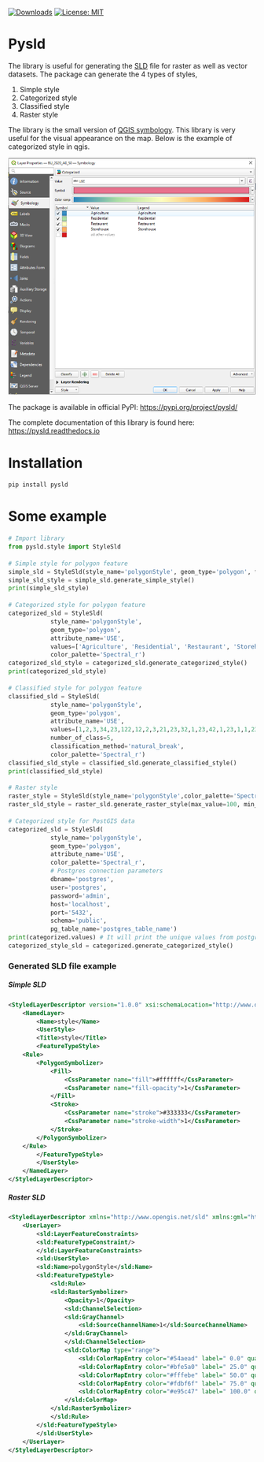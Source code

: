 [![Downloads](https://pepy.tech/badge/pysld)](https://pepy.tech/project/pysld) 
[![License: MIT](https://img.shields.io/badge/License-MIT-yellow.svg)](https://opensource.org/licenses/MIT)

# Pysld

The library is useful for generating the [SLD](https://www.ogc.org/standards/sld) file for raster as well as vector datasets. The package can generate the 4 types of styles,

1. Simple style
2. Categorized style
3. Classified style
4. Raster style

The library is the small version of [QGIS symbology](https://docs.qgis.org/2.8/en/docs/training_manual/basic_map/symbology.html). This library is very useful for the visual appearance on the map. Below is the example of categorized style in qgis. 

![categorized style qgis](https://github.com/iamtekson/pySLD/blob/main/docs/source/img/categorized_style_qgis.PNG?raw=true, "Categorized style in qgis")


The package is available in official PyPI: https://pypi.org/project/pysld/

The complete documentation of this library is found here: https://pysld.readthedocs.io

# Installation

```python
pip install pysld
```

# Some example

```python
# Import library
from pysld.style import StyleSld

# Simple style for polygon feature
simple_sld = StyleSld(style_name='polygonStyle', geom_type='polygon', fill_color='#ffffff', stroke_color='#333333')
simple_sld_style = simple_sld.generate_simple_style()
print(simple_sld_style)

# Categorized style for polygon feature
categorized_sld = StyleSld(
            style_name='polygonStyle',
            geom_type='polygon',
            attribute_name='USE',
            values=['Agriculture', 'Residential', 'Restaurant', 'Storehouse'],
            color_palette='Spectral_r')
categorized_sld_style = categorized_sld.generate_categorized_style()
print(categorized_sld_style)

# Classified style for polygon feature
classified_sld = StyleSld(
            style_name='polygonStyle',
            geom_type='polygon',
            attribute_name='USE',
            values=[1,2,3,34,23,122,12,2,3,21,23,32,1,23,42,1,23,1,1,23,4,3,54,6,768,8,554,3,43,543,6,657,7,75,4,4],
            number_of_class=5,
            classification_method='natural_break',
            color_palette='Spectral_r')
classified_sld_style = classified_sld.generate_classified_style()
print(classified_sld_style)

# Raster style
raster_style = StyleSld(style_name='polygonStyle',color_palette='Spectral_r',continuous_legend=True)
raster_sld_style = raster_sld.generate_raster_style(max_value=100, min_value=0)

# Categorized style for PostGIS data
categorized_sld = StyleSld(
            style_name='polygonStyle',
            geom_type='polygon',
            attribute_name='USE',
            color_palette='Spectral_r',
            # Postgres connection parameters
            dbname='postgres',
            user='postgres',
            password='admin',
            host='localhost',
            port='5432',
            schema='public',
            pg_table_name='postgres_table_name')
print(categorized.values) # It will print the unique values from postgres_table_name table
categorized_style_sld = categorized.generate_categorized_style()
```

### Generated SLD file example

##### Simple SLD

```xml
<StyledLayerDescriptor version="1.0.0" xsi:schemaLocation="http://www.opengis.net/sld StyledLayerDescriptor.xsd" xmlns="http://www.opengis.net/sld" xmlns:ogc="http://www.opengis.net/ogc" xmlns:xlink="http://www.w3.org/1999/xlink" xmlns:xsi="http://www.w3.org/2001/XMLSchema-instance">
    <NamedLayer>
        <Name>style</Name>
        <UserStyle>
        <Title>style</Title>
        <FeatureTypeStyle>
    <Rule>
        <PolygonSymbolizer>
            <Fill>
                <CssParameter name="fill">#ffffff</CssParameter>
                <CssParameter name="fill-opacity">1</CssParameter>
            </Fill>
            <Stroke>
                <CssParameter name="stroke">#333333</CssParameter>
                <CssParameter name="stroke-width">1</CssParameter>
            </Stroke>
        </PolygonSymbolizer>
    </Rule>
        </FeatureTypeStyle>
        </UserStyle>
    </NamedLayer>
</StyledLayerDescriptor>
```

##### Raster SLD

```xml
<StyledLayerDescriptor xmlns="http://www.opengis.net/sld" xmlns:gml="http://www.opengis.net/gml" version="1.0.0" xmlns:ogc="http://www.opengis.net/ogc" xmlns:sld="http://www.opengis.net/sld">
    <UserLayer>
        <sld:LayerFeatureConstraints>
        <sld:FeatureTypeConstraint/>
        </sld:LayerFeatureConstraints>
        <sld:UserStyle>
        <sld:Name>polygonStyle</sld:Name>
        <sld:FeatureTypeStyle>
            <sld:Rule>
            <sld:RasterSymbolizer>
                <Opacity>1</Opacity>
                <sld:ChannelSelection>
                <sld:GrayChannel>
                    <sld:SourceChannelName>1</sld:SourceChannelName>
                </sld:GrayChannel>
                </sld:ChannelSelection>
                <sld:ColorMap type="range">
                    <sld:ColorMapEntry color="#54aead" label=" 0.0" quantity="0.0"/>
                    <sld:ColorMapEntry color="#bfe5a0" label=" 25.0" quantity="25.0"/>
                    <sld:ColorMapEntry color="#fffebe" label=" 50.0" quantity="50.0"/>
                    <sld:ColorMapEntry color="#fdbf6f" label=" 75.0" quantity="75.0"/>
                    <sld:ColorMapEntry color="#e95c47" label=" 100.0" quantity="100.0"/>
                </sld:ColorMap>
            </sld:RasterSymbolizer>
            </sld:Rule>
        </sld:FeatureTypeStyle>
        </sld:UserStyle>
    </UserLayer>
</StyledLayerDescriptor>
```
